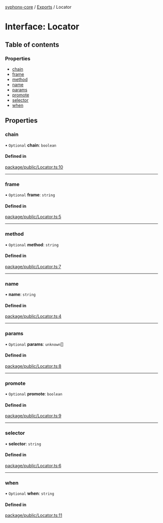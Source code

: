 [syphonx-core](../README.md) / [Exports](../modules.md) / Locator

# Interface: Locator

## Table of contents

### Properties

- [chain](Locator.md#chain)
- [frame](Locator.md#frame)
- [method](Locator.md#method)
- [name](Locator.md#name)
- [params](Locator.md#params)
- [promote](Locator.md#promote)
- [selector](Locator.md#selector)
- [when](Locator.md#when)

## Properties

### chain

• `Optional` **chain**: `boolean`

#### Defined in

[package/public/Locator.ts:10](https://github.com/dtempx/syphonx-core/blob/bfef688/package/public/Locator.ts#L10)

___

### frame

• `Optional` **frame**: `string`

#### Defined in

[package/public/Locator.ts:5](https://github.com/dtempx/syphonx-core/blob/bfef688/package/public/Locator.ts#L5)

___

### method

• `Optional` **method**: `string`

#### Defined in

[package/public/Locator.ts:7](https://github.com/dtempx/syphonx-core/blob/bfef688/package/public/Locator.ts#L7)

___

### name

• **name**: `string`

#### Defined in

[package/public/Locator.ts:4](https://github.com/dtempx/syphonx-core/blob/bfef688/package/public/Locator.ts#L4)

___

### params

• `Optional` **params**: `unknown`[]

#### Defined in

[package/public/Locator.ts:8](https://github.com/dtempx/syphonx-core/blob/bfef688/package/public/Locator.ts#L8)

___

### promote

• `Optional` **promote**: `boolean`

#### Defined in

[package/public/Locator.ts:9](https://github.com/dtempx/syphonx-core/blob/bfef688/package/public/Locator.ts#L9)

___

### selector

• **selector**: `string`

#### Defined in

[package/public/Locator.ts:6](https://github.com/dtempx/syphonx-core/blob/bfef688/package/public/Locator.ts#L6)

___

### when

• `Optional` **when**: `string`

#### Defined in

[package/public/Locator.ts:11](https://github.com/dtempx/syphonx-core/blob/bfef688/package/public/Locator.ts#L11)
